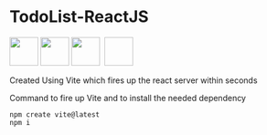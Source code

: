 ﻿# TodoList-ReactJS 

<img src="https://vitejs.dev/logo.svg" height=50px width=50px>  <img src="https://upload.wikimedia.org/wikipedia/commons/thumb/a/a7/React-icon.svg/1200px-React-icon.svg.png" height=50px width=50px>  <img src="https://upload.wikimedia.org/wikipedia/commons/thumb/6/61/HTML5_logo_and_wordmark.svg/1200px-HTML5_logo_and_wordmark.svg.png" height=50px width=50px>  <img sre="https://upload.wikimedia.org/wikipedia/commons/thumb/d/d5/CSS3_logo_and_wordmark.svg/1200px-CSS3_logo_and_wordmark.svg.png" >  <img sre="https://www.freepnglogos.com/uploads/javascript-png/javascript-shield-logo-icon-2.png" height=50px width=50px>


 
Created Using Vite which fires up the react server within seconds

Command to fire up Vite and to install the needed dependency</br>

```
npm create vite@latest
npm i
``` 


